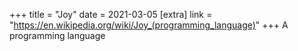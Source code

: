 +++
title = "Joy"
date = 2021-03-05
[extra]
link = "https://en.wikipedia.org/wiki/Joy_(programming_language)"
+++
A programming language

